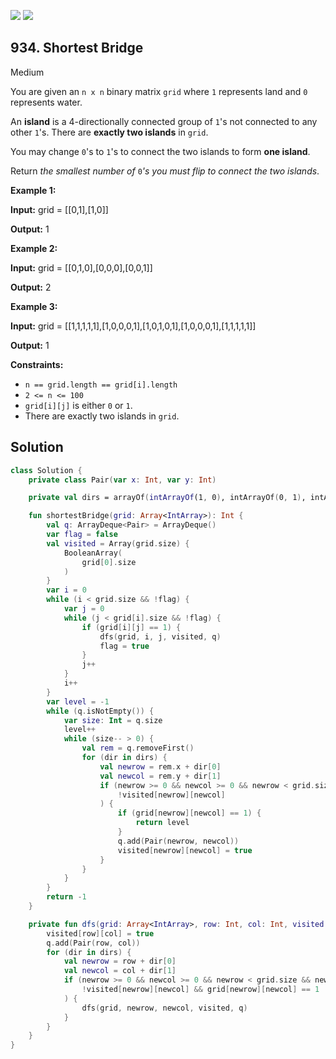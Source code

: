 [![](https://img.shields.io/github/stars/javadev/LeetCode-in-Kotlin?label=Stars&style=flat-square)](https://github.com/javadev/LeetCode-in-Kotlin)
[![](https://img.shields.io/github/forks/javadev/LeetCode-in-Kotlin?label=Fork%20me%20on%20GitHub%20&style=flat-square)](https://github.com/javadev/LeetCode-in-Kotlin/fork)

## 934\. Shortest Bridge

Medium

You are given an `n x n` binary matrix `grid` where `1` represents land and `0` represents water.

An **island** is a 4-directionally connected group of `1`'s not connected to any other `1`'s. There are **exactly two islands** in `grid`.

You may change `0`'s to `1`'s to connect the two islands to form **one island**.

Return _the smallest number of_ `0`_'s you must flip to connect the two islands_.

**Example 1:**

**Input:** grid = \[\[0,1],[1,0]]

**Output:** 1

**Example 2:**

**Input:** grid = \[\[0,1,0],[0,0,0],[0,0,1]]

**Output:** 2

**Example 3:**

**Input:** grid = \[\[1,1,1,1,1],[1,0,0,0,1],[1,0,1,0,1],[1,0,0,0,1],[1,1,1,1,1]]

**Output:** 1

**Constraints:**

*   `n == grid.length == grid[i].length`
*   `2 <= n <= 100`
*   `grid[i][j]` is either `0` or `1`.
*   There are exactly two islands in `grid`.

## Solution

```kotlin
class Solution {
    private class Pair(var x: Int, var y: Int)

    private val dirs = arrayOf(intArrayOf(1, 0), intArrayOf(0, 1), intArrayOf(-1, 0), intArrayOf(0, -1))

    fun shortestBridge(grid: Array<IntArray>): Int {
        val q: ArrayDeque<Pair> = ArrayDeque()
        var flag = false
        val visited = Array(grid.size) {
            BooleanArray(
                grid[0].size
            )
        }
        var i = 0
        while (i < grid.size && !flag) {
            var j = 0
            while (j < grid[i].size && !flag) {
                if (grid[i][j] == 1) {
                    dfs(grid, i, j, visited, q)
                    flag = true
                }
                j++
            }
            i++
        }
        var level = -1
        while (q.isNotEmpty()) {
            var size: Int = q.size
            level++
            while (size-- > 0) {
                val rem = q.removeFirst()
                for (dir in dirs) {
                    val newrow = rem.x + dir[0]
                    val newcol = rem.y + dir[1]
                    if (newrow >= 0 && newcol >= 0 && newrow < grid.size && newcol < grid[0].size &&
                        !visited[newrow][newcol]
                    ) {
                        if (grid[newrow][newcol] == 1) {
                            return level
                        }
                        q.add(Pair(newrow, newcol))
                        visited[newrow][newcol] = true
                    }
                }
            }
        }
        return -1
    }

    private fun dfs(grid: Array<IntArray>, row: Int, col: Int, visited: Array<BooleanArray>, q: ArrayDeque<Pair>) {
        visited[row][col] = true
        q.add(Pair(row, col))
        for (dir in dirs) {
            val newrow = row + dir[0]
            val newcol = col + dir[1]
            if (newrow >= 0 && newcol >= 0 && newrow < grid.size && newcol < grid[0].size &&
                !visited[newrow][newcol] && grid[newrow][newcol] == 1
            ) {
                dfs(grid, newrow, newcol, visited, q)
            }
        }
    }
}
```